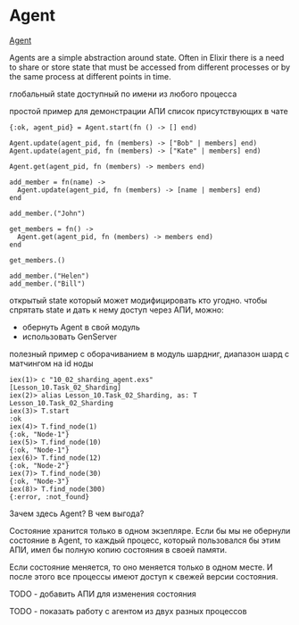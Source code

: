 # Agent

[Agent](https://hexdocs.pm/elixir/1.12/Agent.html)

Agents are a simple abstraction around state.
Often in Elixir there is a need to share or store state that must be accessed from different processes or by the same process at different points in time.

глобальный state доступный по имени из любого процесса

простой пример для демонстрации АПИ
список присутствующих в чате 
  
```
{:ok, agent_pid} = Agent.start(fn () -> [] end)

Agent.update(agent_pid, fn (members) -> ["Bob" | members] end)
Agent.update(agent_pid, fn (members) -> ["Kate" | members] end)

Agent.get(agent_pid, fn (members) -> members end)

add_member = fn(name) ->
  Agent.update(agent_pid, fn (members) -> [name | members] end)
end

add_member.("John")

get_members = fn() ->
  Agent.get(agent_pid, fn (members) -> members end)
end

get_members.()

add_member.("Helen")
add_member.("Bill")
```

открытый state который может модифицировать кто угодно.
чтобы спрятать state и дать к нему доступ через АПИ, можно:
- обернуть Agent в свой модуль
- использовать GenServer

полезный пример с оборачиванием в модуль
шардниг, диапазон шард с матчингом на id ноды

```
iex(1)> c "10_02_sharding_agent.exs"
[Lesson_10.Task_02_Sharding]
iex(2)> alias Lesson_10.Task_02_Sharding, as: T
Lesson_10.Task_02_Sharding
iex(3)> T.start
:ok
iex(4)> T.find_node(1)
{:ok, "Node-1"}
iex(5)> T.find_node(10)
{:ok, "Node-1"}
iex(6)> T.find_node(12)
{:ok, "Node-2"}
iex(7)> T.find_node(30)
{:ok, "Node-3"}
iex(8)> T.find_node(300)
{:error, :not_found}
```

Зачем здесь Agent? В чем выгода? 

Состояние хранится только в одном экзепляре. Если бы мы не обернули состояние в Agent, то каждый процесс, который пользовался бы этим АПИ, имел бы полную копию состояния в своей памяти.

Если состояние меняется, то оно меняется только в одном месте. И после этого все процессы имеют доступ к свежей версии состояния.

TODO - добавить АПИ для изменения состояния

TODO - показать работу с агентом из двух разных процессов
  

